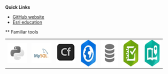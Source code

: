 **Quick Links**
- [GitHub website](https://trbaker.github.io)
- [Esri education](https://esri.com/education)


** Familiar tools
<table>
  <tr>
    <td><img src="images/python.png" alt="Python"></td>
    <td><img src="images/mysql.png" alt="MySQL"></td>
    <td><img src="images/cf.png" alt="ColdFusion"></td>
    <td><img src="images/AGO.png" height=85 alt="ArcGIS Online"></td>
    <td><img src="images/sql.png" height=85 alt="SQL"></td>
    <td><img src="images/s123.png" height=85 alt="Survey123"></td>
    <td><img src="images/storymap.png" height=85 alt="Esri Storymaps"></td>
  </tr></table>

